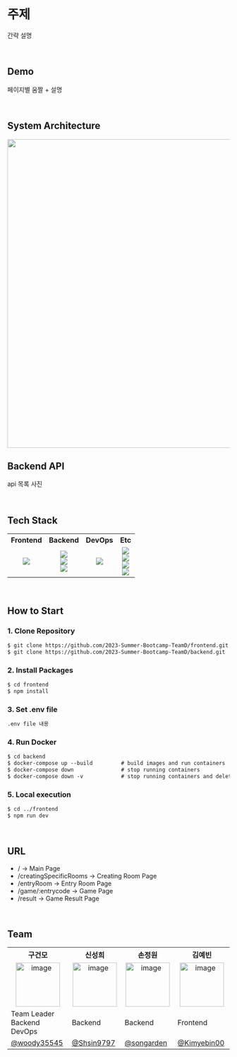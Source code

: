 


# 주제
간략 설명

<br/>

## Demo
페이지별 움짤 + 설명


<br/>

## System Architecture
<img width="700" src="https://github.com/TenQuest-Team/.github/assets/70912819/f1f93a1e-2b72-4b4b-8786-38f0ac08c53b">



<br/>

## Backend API
api 목록 사진


<br/>



## Tech Stack
<table>
  <tbody>
    <tr>
      <th align="center">Frontend</th>
      <th align="center">Backend</th>
      <th align="center">DevOps</th>
      <th align="center">Etc</th>
    </tr>
    <tr>
      <td align="center"> 
        <img src="https://img.shields.io/badge/JAVASCRIPT-F7DF1E?style=flat&logo=JAVASCRIPT&logoColor=white" />
      </td>
      <td align="center">
        <img src="https://img.shields.io/badge/JAVA-007396?style=flat&logo=Java&logoColor=white"> 
        <br />
        <img src="https://img.shields.io/badge/SPRING BOOT-6DB33F?style=flat&logo=SPRING BOOT&logoColor=white" />
        <br />
        <img src="https://img.shields.io/badge/MYSQL-4479A1?style=flat&logo=MYSQL&logoColor=white" />
      </td>
      <td align="center">
        <img src="https://img.shields.io/badge/GOORM-000000?style=flat&logoColor=white" />
      </td>
      <td align="center">
        <img src="https://img.shields.io/badge/POSTMAN-FF6C37?style=flat&logo=POSTMAN&logoColor=white" />
        <br />
        <img src="https://img.shields.io/badge/GIT-F05032?style=flat&logo=GIT&logoColor=white" />
        <br />
        <img src="https://img.shields.io/badge/FIGMA-F24E1E?style=flat&logo=FIGMA&logoColor=white" />
        <br />
        <img src="https://img.shields.io/badge/NOTION-000000?style=flat&logo=Notion&logoColor=white" />
      </td>
    </tr>
  </tbody>
</table>


<br/>

## How to Start
### 1. Clone Repository
```markdown
$ git clone https://github.com/2023-Summer-Bootcamp-TeamD/frontend.git
$ git clone https://github.com/2023-Summer-Bootcamp-TeamD/backend.git
```

### 2. Install Packages
```markdown
$ cd frontend
$ npm install
```

### 3. Set .env file
```markdown
.env file 내용
```

### 4. Run Docker
```markdown
$ cd backend
$ docker-compose up --build         # build images and run containers
$ docker-compose down               # stop running containers
$ docker-compose down -v            # stop running containers and delete its volume
```

### 5. Local execution
```markdown
$ cd ../frontend
$ npm run dev
```



<br/>

## **URL**
- / → Main Page
- /creatingSpecificRooms → Creating Room Page
- /entryRoom → Entry Room Page
- /game/:entrycode → Game Page
- /result → Game Result Page


<br/>

## Team
<table>
  <tbody>
    <tr width='100%'>
      <th align="center" width='14%'>구건모</th>
      <th align="center" width='14%'>신성희</th>
      <th align="center" width='14%'>손정원</th>
      <th align="center" width='14%'>김예빈</th>
    </tr>
    <tr>
      <td align="center"><img width="100" alt="image" src=""></td>
      <td align='center'><img width="100" alt="image" src="">
</td>
      <td align='center'><img width="100" alt="image" src="">
</td>
      <td align='center'><img width="100" alt="image" src="https://github.com/2023-Summer-Bootcamp-TeamD/.github/assets/70912819/9a9bc664-2e25-4992-a1df-62371430bc4c">
</td>
    </tr>
    <tr>
      <td>Team Leader <br />Backend <br />DevOps</td>
      <td>Backend</td>
      <td>Backend</td>
      <td>Frontend</td>
    </tr>
    <tr>
      <td><a href="https://github.com/woody35545">@woody35545</a></td>
      <td><a href="https://github.com/Shsin9797">@Shsin9797</a></td>
      <td><a href="https://github.com/songarden">@songarden</a></td>
      <td><a href="https://github.com/Kimyebin00">@Kimyebin00</a></td>
    </tr>
  </tbody>
</table>

